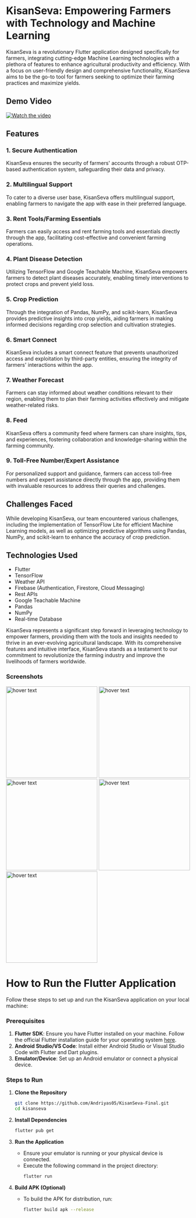 # KisanSeva: Empowering Farmers with Technology and Machine Learning

KisanSeva is a revolutionary Flutter application designed specifically for farmers, integrating cutting-edge Machine Learning technologies with a plethora of features to enhance agricultural productivity and efficiency. With a focus on user-friendly design and comprehensive functionality, KisanSeva aims to be the go-to tool for farmers seeking to optimize their farming practices and maximize yields.

## Demo Video
[![Watch the video](https://img.youtube.com/vi/tnnmiYsJUhU/maxresdefault.jpg)](https://youtu.be/lQnrZapjc_M)


## Features

### 1. Secure Authentication
KisanSeva ensures the security of farmers' accounts through a robust OTP-based authentication system, safeguarding their data and privacy.

### 2. Multilingual Support
To cater to a diverse user base, KisanSeva offers multilingual support, enabling farmers to navigate the app with ease in their preferred language.

### 3. Rent Tools/Farming Essentials
Farmers can easily access and rent farming tools and essentials directly through the app, facilitating cost-effective and convenient farming operations.

### 4. Plant Disease Detection
Utilizing TensorFlow and Google Teachable Machine, KisanSeva empowers farmers to detect plant diseases accurately, enabling timely interventions to protect crops and prevent yield loss.

### 5. Crop Prediction
Through the integration of Pandas, NumPy, and scikit-learn, KisanSeva provides predictive insights into crop yields, aiding farmers in making informed decisions regarding crop selection and cultivation strategies.

### 6. Smart Connect
KisanSeva includes a smart connect feature that prevents unauthorized access and exploitation by third-party entities, ensuring the integrity of farmers' interactions within the app.

### 7. Weather Forecast
Farmers can stay informed about weather conditions relevant to their region, enabling them to plan their farming activities effectively and mitigate weather-related risks.

### 8. Feed
KisanSeva offers a community feed where farmers can share insights, tips, and experiences, fostering collaboration and knowledge-sharing within the farming community.

### 9. Toll-Free Number/Expert Assistance
For personalized support and guidance, farmers can access toll-free numbers and expert assistance directly through the app, providing them with invaluable resources to address their queries and challenges.

## Challenges Faced
While developing KisanSeva, our team encountered various challenges, including the implementation of TensorFlow Lite for efficient Machine Learning models, as well as optimizing predictive algorithms using Pandas, NumPy, and scikit-learn to enhance the accuracy of crop prediction.

## Technologies Used
- Flutter
- TensorFlow
- Weather API
- Firebase (Authentication, Firestore, Cloud Messaging)
- Rest APIs
- Google Teachable Machine
- Pandas
- NumPy
- Real-time Database

KisanSeva represents a significant step forward in leveraging technology to empower farmers, providing them with the tools and insights needed to thrive in an ever-evolving agricultural landscape. With its comprehensive features and intuitive interface, KisanSeva stands as a testament to our commitment to revolutionize the farming industry and improve the livelihoods of farmers worldwide.

### Screenshots

<img src="https://github.com/Andriyas05/KisanSeva-Final/blob/main/s.jpg" width="250" title="hover text">

<img src="https://github.com/Andriyas05/KisanSeva-Final/blob/main/IMG_20210421_083435.jpg" width="250" title="hover text">

<img src="https://github.com/Andriyas05/KisanSeva-Final/blob/main/s.png" width="250" title="hover text">

<img src="https://github.com/Andriyas05/KisanSeva-Final/blob/main/s%20(1).jpg" width="250" title="hover text">

<img src="https://github.com/Andriyas05/KisanSeva-Final/blob/main/IMG_20210421_084044.jpg" width="250" title="hover text">


# How to Run the Flutter Application

Follow these steps to set up and run the KisanSeva application on your local machine:

### Prerequisites

1. **Flutter SDK**: Ensure you have Flutter installed on your machine. Follow the official Flutter installation guide for your operating system [here](https://flutter.dev/docs/get-started/install).
2. **Android Studio/VS Code**: Install either Android Studio or Visual Studio Code with Flutter and Dart plugins.
3. **Emulator/Device**: Set up an Android emulator or connect a physical device.

### Steps to Run

1. **Clone the Repository**
   ```sh
   git clone https://github.com/Andriyas05/KisanSeva-Final.git
   cd kisanseva
   ```

2. **Install Dependencies**
   ```sh
   flutter pub get
   ```

3. **Run the Application**
   - Ensure your emulator is running or your physical device is connected.
   - Execute the following command in the project directory:
     ```sh
     flutter run
     ```

4. **Build APK (Optional)**
   - To build the APK for distribution, run:
     ```sh
     flutter build apk --release
     ```


